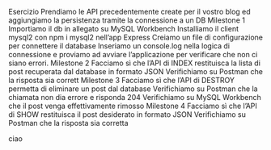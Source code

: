Esercizio Prendiamo le API precedentemente create per il vostro blog ed aggiungiamo la persistenza tramite la connessione a un DB 
Milestone 1 Importiamo il db in allegato su MySQL Workbench Installiamo il client mysql2 con npm i mysql2 nell’app Express Creiamo un file di configurazione per connettere il database Inseriamo un console.log nella logica di connessione e proviamo ad avviare l’applicazione per verificare che non ci siano errori. 
Milestone 2 Facciamo sì che l’API di INDEX restituisca la lista di post recuperata dal database in formato JSON Verifichiamo su Postman che la risposta sia corrett
Milestone 3 Facciamo sì che l’API di DESTROY permetta di eliminare un post dal database Verifichiamo su Postman che la chiamata non dia errore e risponda 204 Verifichiamo su MySQL Workbench che il post venga effettivamente rimosso
 Milestone 4 Facciamo sì che l’API di SHOW restituisca il post desiderato in formato JSON Verifichiamo su Postman che la risposta sia corretta

ciao
